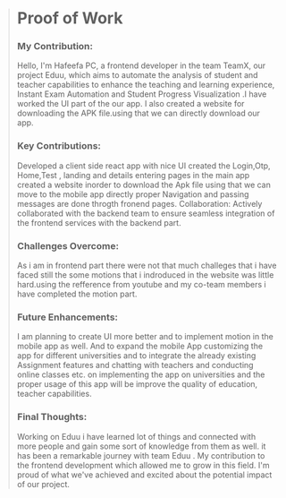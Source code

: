 ># Proof of Work
>### My Contribution:
>
>Hello, I'm Hafeefa PC, a frontend developer in the team TeamX, our project Eduu, which aims to  automate the  analysis of student and teacher capabilities to enhance the teaching and learning experience, Instant Exam Automation and Student Progress Visualization .I have worked the UI part of the our app. I also created a website for downloading the APK file.using that we can directly download our app.
>
>### Key Contributions:
>
>Developed a client side react app with nice UI
>created the Login,Otp, Home,Test , landing and details entering pages in the main app
>created a website inorder to download the Apk file using that we can move to the mobile app directly
>proper Navigation and passing messages are done throgth fronend pages.
>Collaboration: Actively collaborated with the backend team to ensure seamless integration of the frontend services with the backend part.
>### Challenges Overcome:
>As i am in frontend part  there were not that much challeges that i have  faced  still the some motions that i indroduced in the website was little hard.using the refference from youtube and my co-team members i have completed the motion part.
>### Future Enhancements:
>I am planning to create  UI more better and to implement motion in the mobile app as well.
>And to expand the mobile App customizing the app for different universities and to integrate the already existing Assignment features and chatting with teachers and conducting online classes etc. on implementing the app on universities and the proper usage of this app will be improve the quality of education, teacher  capabilities.
>
>### Final Thoughts:
>
>Working on Eduu i have learned lot of things and connected with more people and gain some sort of knowledge from them as well. it has been a remarkable journey with team Eduu . My contribution to the frontend development which  allowed me to grow in this field. I'm proud of what we've achieved and excited about the potential impact of our project.